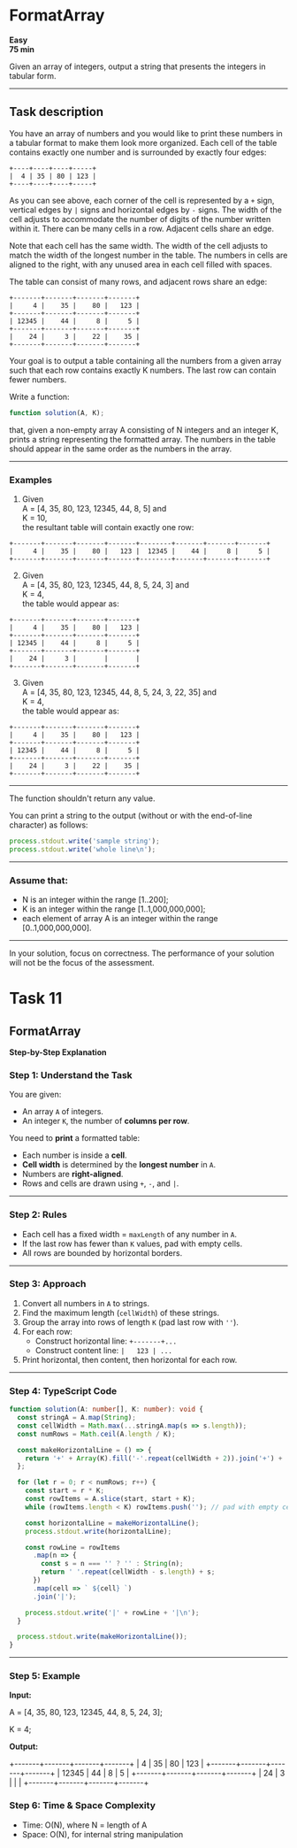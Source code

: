 # FormatArray

**Easy**  
**75 min**

Given an array of integers, output a string that presents the integers in tabular form.

---

## Task description

You have an array of numbers and you would like to print these numbers in a tabular format to make them look more organized. Each cell of the table contains exactly one number and is surrounded by exactly four edges:

``` text
+----+----+----+-----+
|  4 | 35 | 80 | 123 |
+----+----+----+-----+
```

As you can see above, each corner of the cell is represented by a `+` sign, vertical edges by `|` signs and horizontal edges by `-` signs. The width of the cell adjusts to accommodate the number of digits of the number written within it. There can be many cells in a row. Adjacent cells share an edge.

Note that each cell has the same width. The width of the cell adjusts to match the width of the longest number in the table. The numbers in cells are aligned to the right, with any unused area in each cell filled with spaces.

The table can consist of many rows, and adjacent rows share an edge:

``` text
+-------+-------+-------+-------+
|     4 |    35 |    80 |   123 |
+-------+-------+-------+-------+
| 12345 |    44 |     8 |     5 |
+-------+-------+-------+-------+
|    24 |     3 |    22 |    35 |
+-------+-------+-------+-------+
```

Your goal is to output a table containing all the numbers from a given array such that each row contains exactly K numbers. The last row can contain fewer numbers.

Write a function:

``` ts
function solution(A, K);
```

that, given a non-empty array A consisting of N integers and an integer K, prints a string representing the formatted array. The numbers in the table should appear in the same order as the numbers in the array.

---

### Examples

1. Given  
   A = [4, 35, 80, 123, 12345, 44, 8, 5] and  
   K = 10,  
   the resultant table will contain exactly one row:
   
``` text
+-------+-------+-------+-------+--------+-------+-------+-------+
|     4 |    35 |    80 |   123 |  12345 |    44 |     8 |     5 |
+-------+-------+-------+-------+--------+-------+-------+-------+
```

2. Given  
   A = [4, 35, 80, 123, 12345, 44, 8, 5, 24, 3] and  
   K = 4,  
   the table would appear as:

``` text
+-------+-------+-------+-------+
|     4 |    35 |    80 |   123 |
+-------+-------+-------+-------+
| 12345 |    44 |     8 |     5 |
+-------+-------+-------+-------+
|    24 |     3 |       |       |
+-------+-------+-------+-------+
```

3. Given  
   A = [4, 35, 80, 123, 12345, 44, 8, 5, 24, 3, 22, 35] and  
   K = 4,  
   the table would appear as:

``` text
+-------+-------+-------+-------+
|     4 |    35 |    80 |   123 |
+-------+-------+-------+-------+
| 12345 |    44 |     8 |     5 |
+-------+-------+-------+-------+
|    24 |     3 |    22 |    35 |
+-------+-------+-------+-------+
```

---

The function shouldn't return any value.

You can print a string to the output (without or with the end-of-line character) as follows:

``` ts
process.stdout.write('sample string');  
process.stdout.write('whole line\n');
```

---

### Assume that:

- N is an integer within the range [1..200];
- K is an integer within the range [1..1,000,000,000];
- each element of array A is an integer within the range [0..1,000,000,000].

---

In your solution, focus on correctness. The performance of your solution will not be the focus of the assessment.


# Task 11

## FormatArray

**Step-by-Step Explanation**

### Step 1: Understand the Task

You are given:
- An array `A` of integers.
- An integer `K`, the number of **columns per row**.

You need to **print** a formatted table:
- Each number is inside a **cell**.
- **Cell width** is determined by the **longest number** in `A`.
- Numbers are **right-aligned**.
- Rows and cells are drawn using `+`, `-`, and `|`.

---

### Step 2: Rules

- Each cell has a fixed width = `maxLength` of any number in `A`.
- If the last row has fewer than `K` values, pad with empty cells.
- All rows are bounded by horizontal borders.

---

### Step 3: Approach

1. Convert all numbers in `A` to strings.
2. Find the maximum length (`cellWidth`) of these strings.
3. Group the array into rows of length `K` (pad last row with `''`).
4. For each row:
   - Construct horizontal line: `+-------+...`
   - Construct content line: `|   123 | ...`
5. Print horizontal, then content, then horizontal for each row.

---

### Step 4: TypeScript Code

```ts
function solution(A: number[], K: number): void {
  const stringA = A.map(String);
  const cellWidth = Math.max(...stringA.map(s => s.length));
  const numRows = Math.ceil(A.length / K);

  const makeHorizontalLine = () => {
    return '+' + Array(K).fill('-'.repeat(cellWidth + 2)).join('+') + '+\n';
  };

  for (let r = 0; r < numRows; r++) {
    const start = r * K;
    const rowItems = A.slice(start, start + K);
    while (rowItems.length < K) rowItems.push(''); // pad with empty cells

    const horizontalLine = makeHorizontalLine();
    process.stdout.write(horizontalLine);

    const rowLine = rowItems
      .map(n => {
        const s = n === '' ? '' : String(n);
        return ' '.repeat(cellWidth - s.length) + s;
      })
      .map(cell => ` ${cell} `)
      .join('|');

    process.stdout.write('|' + rowLine + '|\n');
  }

  process.stdout.write(makeHorizontalLine());
}
```

---

### Step 5: Example

**Input:**

A = [4, 35, 80, 123, 12345, 44, 8, 5, 24, 3];

K = 4;


**Output:**

+-------+-------+-------+-------+
|     4 |    35 |    80 |   123 |
+-------+-------+-------+-------+
| 12345 |    44 |     8 |     5 |
+-------+-------+-------+-------+
|    24 |     3 |       |       |
+-------+-------+-------+-------+


### Step 6: Time & Space Complexity
- Time: O(N), where N = length of A
- Space: O(N), for internal string manipulation